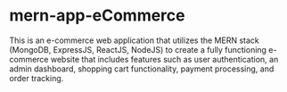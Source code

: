 # mern-app-eCommerce
This is an e-commerce web application that utilizes the MERN stack (MongoDB, ExpressJS, ReactJS, NodeJS) to create a fully functioning e-commerce website that includes features such as user authentication, an admin dashboard, shopping cart functionality, payment processing, and order tracking.
